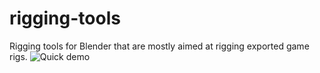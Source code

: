 # rigging-tools
Rigging tools for Blender that are mostly aimed at rigging exported game rigs.
![Quick demo](https://media.giphy.com/media/OxrYjdbZqrs8RcWmco/source.gif)
